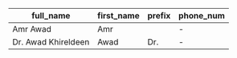 full_name            |  first_name  |  prefix  |  phone_num
---------------------|--------------|----------|-----------
Amr Awad             |  Amr         |          |  -
Dr. Awad Khireldeen  |  Awad        |  Dr.     |  -
